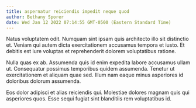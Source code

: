 ```yaml
---
title: aspernatur reiciendis impedit neque quod
author: Bethany Sporer
date: Wed Jan 12 2022 07:14:55 GMT-0500 (Eastern Standard Time)
---
```

Natus voluptatem odit. Numquam sint ipsam quis architecto illo sit distinctio et. Veniam qui autem dicta exercitationem accusamus tempora et iusto. Et debitis est iure voluptas et reprehenderit dolorem voluptatibus ratione.

 Nulla quas ex ab. Assumenda quis id enim expedita labore accusamus ullam ut. Consequatur possimus temporibus quidem assumenda. Tenetur ut exercitationem et aliquam quae sed. Illum nam eaque minus asperiores id doloribus dolorum assumenda.

 Eos dolor adipisci et alias reiciendis qui. Molestiae dolores magnam quis qui asperiores quos. Esse sequi fugiat sint blanditiis rem voluptatibus id.